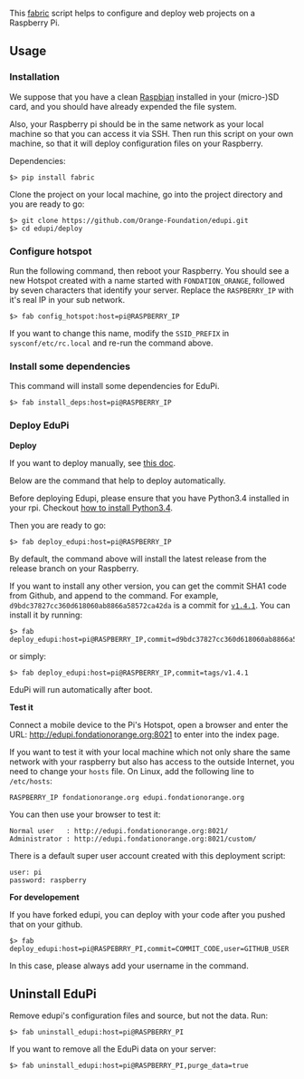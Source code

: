 This [fabric](http://www.fabfile.org/) script helps to configure and deploy web projects on a Raspberry Pi.

## Usage

### Installation

We suppose that you have a clean [Raspbian](https://www.raspberrypi.org/downloads/) installed in your (micro-)SD card,
and you should have already expended the file system.

Also, your Raspberry pi should be in the same network as your local machine so that you can access it via SSH.
Then run this script on your own machine, so that it will deploy configuration files on your Raspberry.

Dependencies:


    $> pip install fabric

Clone the project on your local machine, go into the project directory and you are ready to go:


    $> git clone https://github.com/Orange-Foundation/edupi.git
    $> cd edupi/deploy


### Configure hotspot


Run the following command, then reboot your Raspberry.
You should see a new Hotspot created with a name started with `FONDATION_ORANGE`,
followed by seven characters that identify your server.
Replace the `RASPBERRY_IP` with it's real IP in your sub network.

    $> fab config_hotspot:host=pi@RASPBERRY_IP

If you want to change this name, modify the `SSID_PREFIX` in `sysconf/etc/rc.local` and re-run the command above.

### Install some dependencies

This command will install some dependencies for EduPi.

    $> fab install_deps:host=pi@RASPBERRY_IP

### Deploy EduPi

**Deploy**

If you want to deploy manually, see [this doc](../doc/deploy.md).

Below are the command that help to deploy automatically.

Before deploying Edupi, please ensure that you have Python3.4 installed in your rpi.
Checkout [how to install Python3.4](../doc/how-to.md).

Then you are ready to go:

    $> fab deploy_edupi:host=pi@RASPBERRY_IP

By default, the command above will install the latest release from the release branch on your Raspberry.

If you want to install any other version, you can get the commit SHA1 code from Github, and append to the command.
For example, `d9bdc37827cc360d618060ab8866a58572ca42da` is a commit for
[`v1.4.1`](https://github.com/Orange-Foundation/edupi/releases/tag/v1.4.1).
You can install it by running:

    $> fab deploy_edupi:host=pi@RASPBERRY_IP,commit=d9bdc37827cc360d618060ab8866a58572ca42da

or simply:

    $> fab deploy_edupi:host=pi@RASPBERRY_IP,commit=tags/v1.4.1

EduPi will run automatically after boot.


**Test it**

Connect a mobile device to the Pi's Hotspot,
open a browser and enter the URL: http://edupi.fondationorange.org:8021 to enter into the index page.

If you want to test it with your local machine which not only share the same network with your raspberry but also
has access to the outside Internet, you need to change your `hosts` file. On Linux, add the following line to `/etc/hosts`:

    RASPBERRY_IP fondationorange.org edupi.fondationorange.org

You can then use your browser to test it:

    Normal user   : http://edupi.fondationorange.org:8021/
    Administrator : http://edupi.fondationorange.org:8021/custom/

There is a default super user account created with this deployment script:

    user: pi
    password: raspberry

**For developement**

If you have forked edupi, you can deploy with your code after you pushed that on your github.

    $> fab deploy_edupi:host=pi@RASPEBRRY_PI,commit=COMMIT_CODE,user=GITHUB_USER

In this case, please always add your username in the command.

## Uninstall EduPi

Remove edupi's configuration files and source, but not the data. Run:

    $> fab uninstall_edupi:host=pi@RASPBERRY_PI

If you want to remove all the EduPi data on your server:

    $> fab uninstall_edupi:host=pi@RASPBERRY_PI,purge_data=true
